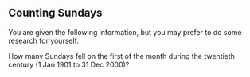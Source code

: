 ## Counting Sundays

You are given the following information, but you may prefer to do some research for yourself.

How many Sundays fell on the first of the month during the twentieth century (1 Jan 1901 to 31 Dec 2000)?
